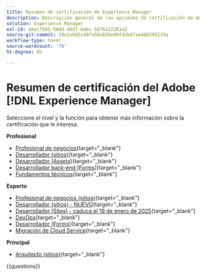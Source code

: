 ```yaml
---
title: Resumen de certificación de Experience Manager
description: Descripción general de las opciones de certificación de Adobe Experience Manager
solution: Experience Manager
exl-id: abec7565-58dd-46d7-bebc-5676a22201e2
source-git-commit: 19e2a9d5c40fa94ab5be60fddb6fae488205233a
workflow-type: tm+mt
source-wordcount: '76'
ht-degree: 0%

---
```


# Resumen de certificación del Adobe [!DNL Experience Manager]

Seleccione el nivel y la función para obtener más información sobre la certificación que le interesa.

**Profesional**

* [Profesional de negocios](https://certification.adobe.com/certification/experience-manager-business-practitioner-professional){target="_blank"} <!--AD0-E126-->
* [Desarrollador (sitios)](https://certification.adobe.com/certification/sites-developer-professional){target="_blank"} <!--AD0-E123-->
* [Desarrollador (Assets)](https://certification.adobe.com/certification/assets-developer-professional){target="_blank"} <!--AD0-E129-->
* [Desarrollador back-end (Forms)](https://certification.adobe.com/certification/backend-developer-professional){target="_blank"} <!--AD0-E127-->
* [Fundamentos técnicos](https://certification.adobe.com/certification/technical-foundations-professional){target="_blank"} <!--AD0-E132-->

**Experto**

* [Profesional de negocios (sitios)](https://certification.adobe.com/certification/sites-business-practitioner-expert){target="_blank"} <!--AD0-E121-->
* [Desarrollador (sitios) - NUEVO](https://certification.adobe.com/certification/sites-developer-expert-v2){target="_blank"} <!--AD0-E137-->
* [Desarrollador (Sites) - caduca el 19 de enero de 2025](https://certification.adobe.com/certification/sites-developer-expert){target="_blank"} <!--AD0-E134-->
* [DevOps](https://certification.adobe.com/certification/aem-devops-engineer-expert){target="_blank"} <!--AD0-E124-->
* [Desarrollador (Forms)](https://certification.adobe.com/certification/aem-forms-developer-expert){target="_blank"} <!--AD0-E125-->
* [Migración de Cloud Service](https://certification.adobe.com/certification/cloud-service-migration-expert){target="_blank"} <!--AD0-E136-->

**Principal**

* [Arquitecto (sitios)](https://certification.adobe.com/certification/sites-architect-master){target="_blank"} <!--AD0-E117-->

{{questions}}
